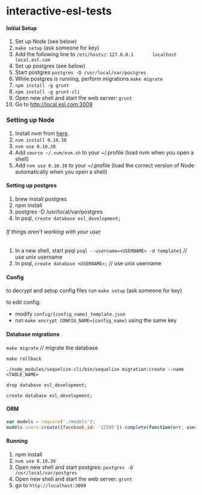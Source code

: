 interactive-esl-tests
=====================

#### Initial Setup

1. Set up Node (see below)
2. `make setup` (ask someone for key)
3. Add the following line to `/etc/hosts/`: `127.0.0.1       localhost       local.esl.com`
4. Set up postgres (see below)
5. Start postgres `postgres -D /usr/local/var/postgres`
6. While postgres is running, perform migrations `make migrate`
7. `npm install -g grunt`
8. `npm install -g grunt-cli`
9. Open new shell and start the web server: `grunt`
10. Go to http://local.esl.com:3009

### Setting up Node
1. Install nvm from [here](https://github.com/creationix/nvm).
2. `nvm install 0.10.30`
3. `nvm use 0.10.30`
4. Add `source ~/.nvm/nvm.sh` to your ~/.profile (load nvm when you open a shell)
5. Add `nvm use 0.10.30` to your ~/.profile (load the correct version of Node automatically when you open a shell)

#### Setting up postgres
1. brew install postgres
2. npm install
3. postgres -D /usr/local/var/postgres
4. In psql, `create database esl_development;`

###### If things aren't working with your user
1. In a new shell, start psql `psql --username=<USERNAME> -d template1` // use unix username
2. In psql, `create database <USERNAME>;` // use unix username

#### Config
to decrypt and setup config files run `make setup` (ask someone for key)

to edit config:
* modify `config/{config_name}_template.json`
* run `make encrypt CONFIG_NAME={config_name}` using the same key

#### Database migrations
`make migrate` // migrate the database

`make rollback`

`./node_modules/sequelize-cli/bin/sequelize migration:create --name <TABLE_NAME>`

`drop database esl_development;`

`create database esl_development;`

#### ORM
```javascript
var models = require('./models');
models.users.create({facebook_id: '12345'}).complete(function(err, user) { ... });
```

#### Running
1. npm install
2. `nvm use 0.10.30`
3. Open new shell and start postgres: `postgres -D /usr/local/var/postgres`
4. Open new shell and start the web server: `grunt`
5. go to `http://localhost:3009`
